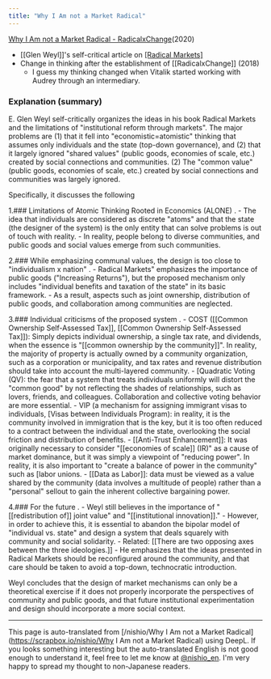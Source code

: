 ```yaml
---
title: "Why I Am not a Market Radical"
---
```


[Why I Am not a Market Radical - RadicalxChange](https://www.radicalxchange.org/media/blog/why-i-am-not-a-market-radical/)(2020)
- [[Glen Weyl]]'s self-critical article on [[Radical Markets]](2018)
- Change in thinking after the establishment of [[RadicalxChange]] (2018)
    - I guess my thinking changed when Vitalik started working with Audrey through an intermediary.

### Explanation (summary)
E. Glen Weyl self-critically organizes the ideas in his book Radical Markets and the limitations of "institutional reform through markets". The major problems are (1) that it fell into "economistic=atomistic" thinking that assumes only individuals and the state (top-down governance), and (2) that it largely ignored "shared values" (public goods, economies of scale, etc.) created by social connections and communities. (2) The "common value" (public goods, economies of scale, etc.) created by social connections and communities was largely ignored.

Specifically, it discusses the following

1.### Limitations of Atomic Thinking Rooted in Economics (ALONE)
.
    - The idea that individuals are considered as discrete "atoms" and that the state (the designer of the system) is the only entity that can solve problems is out of touch with reality.
    - In reality, people belong to diverse communities, and public goods and social values emerge from such communities.

2.### While emphasizing communal values, the design is too close to "individualism x nation"
.
    - Radical Markets" emphasizes the importance of public goods ("Increasing Returns"), but the proposed mechanism only includes "individual benefits and taxation of the state" in its basic framework.
    - As a result, aspects such as joint ownership, distribution of public goods, and collaboration among communities are neglected.

3.### Individual criticisms of the proposed system
.
    - COST ([[Common Ownership Self-Assessed Tax]], [[Common Ownership Self-Assessed Tax]]): Simply depicts individual ownership, a single tax rate, and dividends, when the essence is "[[common ownership by the community]]". In reality, the majority of property is actually owned by a community organization, such as a corporation or municipality, and tax rates and revenue distribution should take into account the multi-layered community.
        - [Quadratic Voting (QV): the fear that a system that treats individuals uniformly will distort the "common good" by not reflecting the shades of relationships, such as lovers, friends, and colleagues. Collaboration and collective voting behavior are more essential.
    - VIP (a mechanism for assigning immigrant visas to individuals, [Visas between Individuals Program): in reality, it is the community involved in immigration that is the key, but it is too often reduced to a contract between the individual and the state, overlooking the social friction and distribution of benefits.
        - [[Anti-Trust Enhancement]]: It was originally necessary to consider "[[economies of scale]] (IR)" as a cause of market dominance, but it was simply a viewpoint of "reducing power". In reality, it is also important to "create a balance of power in the community" such as [labor unions.
    - [[Data as Labor]]: data must be viewed as a value shared by the community (data involves a multitude of people) rather than a "personal" sellout to gain the inherent collective bargaining power.

4.### For the future
.
    - Weyl still believes in the importance of "[[redistribution of]] joint value" and "[[institutional innovation]]."
        - However, in order to achieve this, it is essential to abandon the bipolar model of "individual vs. state" and design a system that deals squarely with community and social solidarity.
            - Related: [[There are two opposing axes between the three ideologies.]]
    - He emphasizes that the ideas presented in Radical Markets should be reconfigured around the community, and that care should be taken to avoid a top-down, technocratic introduction.

Weyl concludes that the design of market mechanisms can only be a theoretical exercise if it does not properly incorporate the perspectives of community and public goods, and that future institutional experimentation and design should incorporate a more social context.

---
This page is auto-translated from [/nishio/Why I Am not a Market Radical](https://scrapbox.io/nishio/Why I Am not a Market Radical) using DeepL. If you looks something interesting but the auto-translated English is not good enough to understand it, feel free to let me know at [@nishio_en](https://twitter.com/nishio_en). I'm very happy to spread my thought to non-Japanese readers.